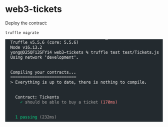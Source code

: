 # web3-tickets

Deploy the contract:
```linux
truffle migrate
```
<img src="https://github.com/hyc0812/web3-tickets/blob/master/pics/related_with_test_result.png" alt="drawing" width="600"/>


